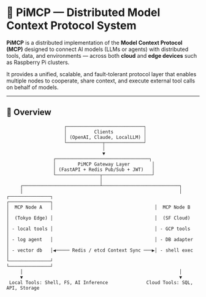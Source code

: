 # 🧠 PiMCP — Distributed Model Context Protocol System

**PiMCP** is a distributed implementation of the **Model Context Protocol (MCP)** designed to connect AI models (LLMs or agents) with distributed tools, data, and environments — across both **cloud** and **edge devices** such as Raspberry Pi clusters.

It provides a unified, scalable, and fault-tolerant protocol layer that enables multiple nodes to cooperate, share context, and execute external tool calls on behalf of models.

---

## 🚀 Overview



```text
                     ┌────────────────────────────┐
                     │          Clients           │
                     │ (OpenAI, Claude, LocalLLM) │
                     └─────────────┬──────────────┘
                                   │
                                   ▼
                 ┌──────────────────────────────────┐
                 │        PiMCP Gateway Layer        │
                 │ (FastAPI + Redis Pub/Sub + JWT)   │
                 └────────────────┬──────────────────┘
                                  │
     ┌────────────────────────────┴────────────────────────────┐
     │                                                         │
┌───────────────┐                                     ┌───────────────┐
│  MCP Node A   │                                     │  MCP Node B   │
│  (Tokyo Edge) │                                     │  (SF Cloud)   │
│ - local tools │                                     │ - GCP tools   │
│ - log agent   │                                     │ - DB adapter  │
│ - vector db   │◀───── Redis / etcd Context Sync ───▶│ - shell exec  │
└───────────────┘                                     └───────────────┘
     │                                                         │
     ▼                                                         ▼
 Local Tools: Shell, FS, AI Inference              Cloud Tools: SQL, API, Storage
```
